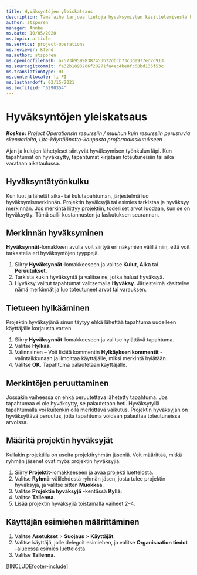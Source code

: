 ```yaml
---
title: Hyväksyntöjen yleiskatsaus
description: Tämä aihe tarjoaa tietoja hyväksymisten käsittelemisestä Project Operationsissa.
author: stsporen
manager: Annbe
ms.date: 10/05/2020
ms.topic: article
ms.service: project-operations
ms.reviewer: kfend
ms.author: stsporen
ms.openlocfilehash: a7573b95998387453b72dbcb73c3de977ed7d913
ms.sourcegitcommit: fa32b1893286f20271fa4ec4be8fc68bd135f53c
ms.translationtype: HT
ms.contentlocale: fi-FI
ms.lasthandoff: 02/15/2021
ms.locfileid: "5290354"
---
```

# <a name="approvals-overview"></a>Hyväksyntöjen yleiskatsaus

_**Koskee:** Project Operationsin resurssiin / muuhun kuin resurssiin perustuvia skenaarioita, Lite-käyttöönotto-kaupasta proformalaskutukseen_

Ajan ja kulujen lähetykset siirtyvät hyväksymisen työnkulun läpi. Kun tapahtumat on hyväksytty, tapahtumat kirjataan toteutuneisiin tai aika varataan aikataulussa.

## <a name="approvals-workflow"></a>Hyväksyntätyönkulku
Kun luot ja lähetät aika- tai kulutapahtuman, järjestelmä luo hyväksymismerkinnän. Projektin hyväksyjä tai esimies tarkistaa ja hyväksyy merkinnän. Jos merkintä liittyy projektiin, todelliset arvot luodaan, kun se on hyväksytty. Tämä sallii kustannusten ja laskutuksen seurannan. 

## <a name="approve-an-entry"></a>Merkinnän hyväksyminen
**Hyväksynnät**-lomakkeen avulla voit siirtyä eri näkymien välillä niin, että voit tarkastella eri hyväksyntöjen tyyppejä.
  
1. Siirry **Hyväksynnät**-lomakkeeseen ja valitse **Kulut**, **Aika** tai **Peruutukset**.
2. Tarkista kukin hyväksyntä ja valitse ne, jotka haluat hyväksyä.
3. Hyväksy valitut tapahtumat valitsemalla **Hyväksy**.
Järjestelmä käsittelee nämä merkinnät ja luo toteutuneet arvot tai varauksen.

## <a name="reject-an-entry"></a>Tietueen hylkääminen
Projektin hyväksyjänä sinun täytyy ehkä lähettää tapahtuma uudelleen käyttäjälle korjausta varten.
  
1. Siirry **Hyväksynnät**-lomakkeeseen ja valitse hylättävä tapahtuma. 
2. Valitse **Hylkää**.
3. Valinnainen – Voit lisätä kommentin **Hylkäyksen kommentit** -valintaikkunaan ja ilmoittaa käyttäjälle, miksi merkintä hylätään.
4. Valitse **OK**. Tapahtuma palautetaan käyttäjälle.
  
## <a name="recall-entries"></a>Merkintöjen peruuttaminen
Jossakin vaiheessa on ehkä peruutettava lähetetty tapahtuma. Jos tapahtumaa ei ole hyväksytty, se palautetaan heti. Hyväksytyllä tapahtumalla voi kuitenkin olla merkittävä vaikutus. Projektin hyväksyjän on hyväksyttävä peruutus, jotta tapahtuma voidaan palauttaa toteutuneissa arvoissa.

## <a name="specify-project-approvers"></a>Määritä projektin hyväksyjät
Kullakin projektilla on useita projektiryhmän jäseniä. Voit määrittää, mitkä ryhmän jäsenet ovat myös projektin hyväksyjiä.

1. Siirry **Projektit**-lomakkeeseen ja avaa projekti luettelosta.
2. Valitse **Ryhmä**-välilehdestä ryhmän jäsen, josta tulee projektin hyväksyjä, ja valitse sitten **Muokkaa**.
3. Valitse **Projektin hyväksyjä** -kentässä **Kyllä**.
4. Valitse **Tallenna**.
5. Lisää projektin hyväksyjiä toistamalla vaiheet 2–4.

## <a name="configure-the-users-manager"></a>Käyttäjän esimiehen määrittäminen

1. Valitse **Asetukset** > **Suojaus** > **Käyttäjät**.
2. Valitse käyttäjä, jolle delegoit esimiehen, ja valitse **Organisaation tiedot** -alueessa esimies luettelosta. 
3. Valitse **Tallenna**.




[!INCLUDE[footer-include](../includes/footer-banner.md)]